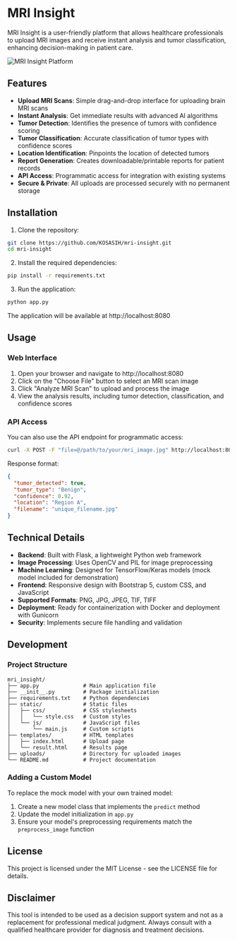 # MRI Insight

MRI Insight is a user-friendly platform that allows healthcare professionals to upload MRI images and receive instant analysis and tumor classification, enhancing decision-making in patient care.

![MRI Insight Platform](https://via.placeholder.com/800x400?text=MRI+Insight+Platform)

## Features

- **Upload MRI Scans**: Simple drag-and-drop interface for uploading brain MRI scans
- **Instant Analysis**: Get immediate results with advanced AI algorithms
- **Tumor Detection**: Identifies the presence of tumors with confidence scoring
- **Tumor Classification**: Accurate classification of tumor types with confidence scores
- **Location Identification**: Pinpoints the location of detected tumors
- **Report Generation**: Creates downloadable/printable reports for patient records
- **API Access**: Programmatic access for integration with existing systems
- **Secure & Private**: All uploads are processed securely with no permanent storage

## Installation

1. Clone the repository:
```bash
git clone https://github.com/KOSASIH/mri-insight.git
cd mri-insight
```

2. Install the required dependencies:
```bash
pip install -r requirements.txt
```

3. Run the application:
```bash
python app.py
```

The application will be available at http://localhost:8080

## Usage

### Web Interface

1. Open your browser and navigate to http://localhost:8080
2. Click on the "Choose File" button to select an MRI scan image
3. Click "Analyze MRI Scan" to upload and process the image
4. View the analysis results, including tumor detection, classification, and confidence scores

### API Access

You can also use the API endpoint for programmatic access:

```bash
curl -X POST -F "file=@/path/to/your/mri_image.jpg" http://localhost:8080/api/analyze
```

Response format:
```json
{
  "tumor_detected": true,
  "tumor_type": "Benign",
  "confidence": 0.92,
  "location": "Region A",
  "filename": "unique_filename.jpg"
}
```

## Technical Details

- **Backend**: Built with Flask, a lightweight Python web framework
- **Image Processing**: Uses OpenCV and PIL for image preprocessing
- **Machine Learning**: Designed for TensorFlow/Keras models (mock model included for demonstration)
- **Frontend**: Responsive design with Bootstrap 5, custom CSS, and JavaScript
- **Supported Formats**: PNG, JPG, JPEG, TIF, TIFF
- **Deployment**: Ready for containerization with Docker and deployment with Gunicorn
- **Security**: Implements secure file handling and validation

## Development

### Project Structure

```
mri_insight/
├── app.py              # Main application file
├── __init__.py         # Package initialization
├── requirements.txt    # Python dependencies
├── static/             # Static files
│   ├── css/            # CSS stylesheets
│   │   └── style.css   # Custom styles
│   └── js/             # JavaScript files
│       └── main.js     # Custom scripts
├── templates/          # HTML templates
│   ├── index.html      # Upload page
│   └── result.html     # Results page
├── uploads/            # Directory for uploaded images
└── README.md           # Project documentation
```

### Adding a Custom Model

To replace the mock model with your own trained model:

1. Create a new model class that implements the `predict` method
2. Update the model initialization in `app.py`
3. Ensure your model's preprocessing requirements match the `preprocess_image` function

## License

This project is licensed under the MIT License - see the LICENSE file for details.

## Disclaimer

This tool is intended to be used as a decision support system and not as a replacement for professional medical judgment. Always consult with a qualified healthcare provider for diagnosis and treatment decisions.
